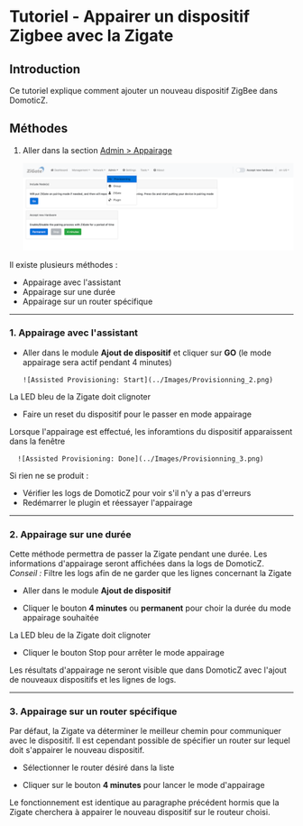 # Tutoriel - Appairer un dispositif Zigbee avec la Zigate


## Introduction

Ce tutoriel explique comment ajouter un nouveau dispositif ZigBee dans DomoticZ.


## Méthodes

   1. Aller dans la section [Admin > Appairage](WebUI-Admin.md#appairage)

      ![Domoticz Accept New Hardware](../Images/Provisionning_1.png)


Il existe plusieurs méthodes :

* Appairage avec l'assistant
* Appairage sur une durée
* Appairage sur un router spécifique


------------------------------------------------
### 1. Appairage avec l'assistant

* Aller dans le module __Ajout de dispositif__ et cliquer sur __GO__ (le mode appairage sera actif pendant 4 minutes)

      ![Assisted Provisioning: Start](../Images/Provisionning_2.png)

 La LED bleu de la Zigate doit clignoter

* Faire un reset du dispositif pour le passer en mode appairage

 Lorsque l'appairage est effectué, les inforamtions du dispositif apparaissent dans la fenêtre

      ![Assisted Provisioning: Done](../Images/Provisionning_3.png)

Si rien ne se produit :

* Vérifier les logs de DomoticZ pour voir s'il n'y a pas d'erreurs
* Redémarrer le plugin et réessayer l'appairage


------------------------------------------------      
### 2. Appairage sur une durée

Cette méthode permettra de passer la Zigate pendant une durée. Les informations d'appairage seront affichées dans la logs de DomoticZ.
*Conseil :* Filtre les logs afin de ne garder que les lignes concernant la Zigate

* Aller dans le module __Ajout de dispositif__

* Cliquer le bouton __4 minutes__ ou __permanent__ pour choir la durée du mode appairage souhaitée

 La LED bleu de la Zigate doit clignoter

 * Cliquer le bouton Stop pour arrêter le mode appairage

 Les résultats d'appairage ne seront visible que dans DomoticZ avec l'ajout de nouveaux dispositifs et les lignes de logs.


------------------------------------------------      
### 3. Appairage sur un router spécifique

Par défaut, la Zigate va déterminer le meilleur chemin pour communiquer avec le dispositif. Il est cependant possible de spécifier un router sur lequel doit s'appairer le nouveau dispositif.

* Sélectionner le router désiré dans la liste

* Cliquer sur le bouton __4 minutes__ pour lancer le mode d'appairage

Le fonctionnement est identique au paragraphe précédent hormis que la Zigate cherchera à appairer le nouveau dispositif sur le routeur choisi.
